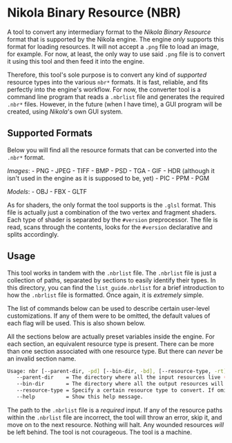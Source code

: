 # Nikola Binary Resource (NBR) 

A tool to convert any intermediary format to the *Nikola Binary Resource* format that is supported by the Nikola engine. The engine _only_ supports this format for loading resources. It will not accept a `.png` file to load an image, for example. For now, at least, the only way to use said `.png` file is to convert it using this tool and then feed it into the engine.  

Therefore, this tool's sole purpose is to convert any kind of _supported_ resource types into the various `nbr*` formats. It is fast, reliable, and fits perfectly into the engine's workflow. For now, the converter tool is a command line program that reads a `.nbrlist` file and generates the required `.nbr*` files. However, in the future (when I have time), a GUI program will be created, using _Nikola_'s own GUI system. 

## Supported Formats

Below you will find all the resource formats that can be converted into the `.nbr*` format.

*Images*: 
    - PNG 
    - JPEG 
    - TIFF 
    - BMP 
    - PSD 
    - TGA 
    - GIF 
    - HDR (although it isn't used in the engine as it is supposed to be, yet)
    - PIC 
    - PPM 
    - PGM

*Models*: 
    - OBJ 
    - FBX 
    - GLTF 

As for shaders, the only format the tool supports is the `.glsl` format. This file is actually just a combination of the two vertex and fragment shaders. Each type of shader is separated by the `#version` preprocessor. The file is read, scans through the contents, looks for the `#version` declarative and splits accordingly. 

## Usage 

This tool works in tandem with the `.nbrlist` file. The `.nbrlist` file is just a collection of paths, separated by sections to easily identify their types. In this directory, you can find the `list_guide.nbrlist` for a brief introduction to how the `.nbrlist` file is formatted. Once again, it is _extremely_ simple. 

The list of commands below can be used to describe certain user-level customizations. If any of them were to be omitted, the default values of each flag will be used. This is also shown below. 

All the sections below are actually preset variables inside the engine. For each section, 
an equivalent resource type is present. There can be more than one section associated 
with one resource type. But there can _never_ be an invalid section name. 


```bash
Usage: nbr [--parent-dir, -pd] [--bin-dir, -bd], [--resource-type, -rt] <path/to/list.nbrlist>
   --parent-dir    = The directory where all the input resources live (Default = current directory).
   --bin-dir       = The directory where all the output resources will be placed (Default = current directory).
   --resource-type = Specify a certain resource type to convert. If omitted, resources of all types will be converted ( Default = all).
   --help          = Show this help message.
```

The path to the `.nbrlist` file is a _required_ input. If any of the resource paths within the `.nbrlist` file are incorrect, the tool will throw an error, skip it, and move on to the next resource. Nothing will halt. Any wounded resources _will_ be left behind. The tool is not courageous. The tool is a machine.
